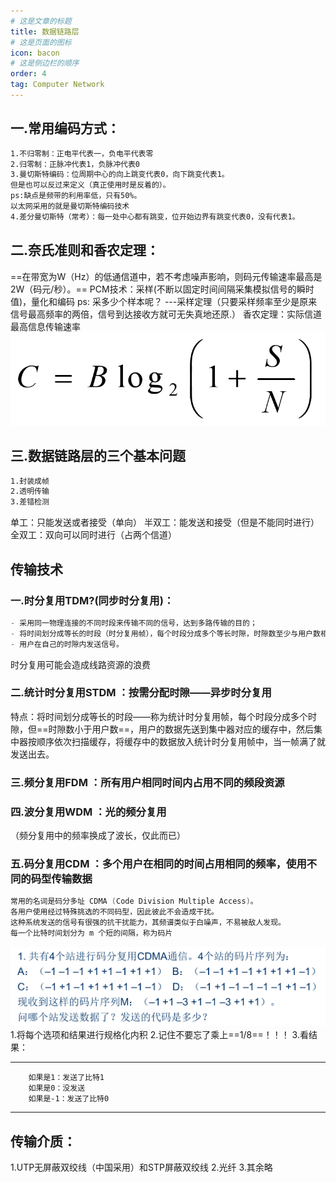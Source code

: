 ```yaml
---
# 这是文章的标题
title: 数据链路层
# 这是页面的图标
icon: bacon
# 这是侧边栏的顺序
order: 4
tag: Computer Network
---
```

## 一.常用编码方式：
```bash
1.不归零制：正电平代表一，负电平代表零
2.归零制：正脉冲代表1，负脉冲代表0
3.曼切斯特编码：位周期中心的向上跳变代表0，向下跳变代表1。
但是也可以反过来定义（真正使用时是反着的）。
ps:缺点是频带的利用率低，只有50%。
以太网采用的就是曼切斯特编码技术
4.差分曼切斯特（常考）：每一处中心都有跳变，位开始边界有跳变代表0，没有代表1。
```
## 二.奈氏准则和香农定理：
==在带宽为W（Hz）的低通信道中，若不考虑噪声影响，则码元传输速率最高是2W（码元/秒）。==
PCM技术：采样(不断以固定时间间隔采集模拟信号的瞬时值)，量化和编码
ps:  采多少个样本呢？
                  ---采样定理（只要采样频率至少是原来信号最高频率的两倍，信号到达接收方就可无失真地还原.）
香农定理：实际信道最高信息传输速率
![香农定理](/notes-image/香农定理.png)

## 三.数据链路层的三个基本问题
```bash
1.封装成帧
2.透明传输
3.差错检测
```
单工：只能发送或者接受（单向）
半双工：能发送和接受（但是不能同时进行）
全双工：双向可以同时进行（占两个信道）

## 传输技术
### 一.时分复用TDM?(同步时分复用)：
```go
- 采用同一物理连接的不同时段来传输不同的信号，达到多路传输的目的；
- 将时间划分成等长的时段（时分复用帧），每个时段分成多个等长时隙，时隙数至少与用户数相同，每个用户至少分配一个固定的时隙。
- 用户在自己的时隙内发送信号。
```
时分复用可能会造成线路资源的浪费
### 二.统计时分复用STDM ：按需分配时隙——异步时分复用
特点：将时间划分成等长的时段——称为统计时分复用帧，每个时段分成多个时隙，但==时隙数小于用户数==，用户的数据先送到集中器对应的缓存中，然后集中器按顺序依次扫描缓存，将缓存中的数据放入统计时分复用帧中，当一帧满了就发送出去。 

### 三.频分复用FDM ：所有用户相同时间内占用不同的频段资源

### 四.波分复用WDM ：光的频分复用
（频分复用中的频率换成了波长，仅此而已）

### 五.码分复用CDM ：多个用户在相同的时间占用相同的频率，使用不同的码型传输数据
```go
常用的名词是码分多址 CDMA (Code Division Multiple Access)。
各用户使用经过特殊挑选的不同码型，因此彼此不会造成干扰。
这种系统发送的信号有很强的抗干扰能力，其频谱类似于白噪声，不易被敌人发现。 
每一个比特时间划分为 m 个短的间隔，称为码片			
```
![码分复用题目](/notes-image/码分复用题目.png)
1.将每个选项和结果进行规格化内积
2.记住不要忘了乘上==1/8==！！！
3.看结果：
***
        如果是1：发送了比特1
        如果是0：没发送
        如果是-1：发送了比特0
***

## 传输介质：
1.UTP无屏蔽双绞线（中国采用）和STP屏蔽双绞线
2.光纤
3.其余略
